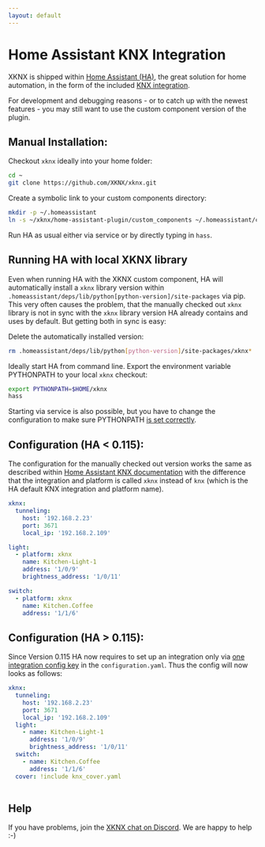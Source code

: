 ```yaml
---
layout: default
---
```



Home Assistant KNX Integration
========================

XKNX is shipped within [Home Assistant (HA)](https://www.home-assistant.io/), the great solution for home automation, in the form of the included [KNX integration](https://www.home-assistant.io/integrations/#search/KNX).

For development and debugging reasons - or to catch up with the newest features - you may still want to use the custom component version of the plugin.


Manual Installation:
--------------------

Checkout `xknx` ideally into your home folder:

```bash
cd ~
git clone https://github.com/XKNX/xknx.git
```

Create a symbolic link to your custom components directory:

```bash
mkdir -p ~/.homeassistant
ln -s ~/xknx/home-assistant-plugin/custom_components ~/.homeassistant/custom_components
```

Run HA as usual either via service or by directly typing in `hass`.

Running HA with local XKNX library
------------------------------------

Even when running HA with the XKNX custom component, HA will automatically install a `xknx` library version within `.homeassistant/deps/lib/python[python-version]/site-packages` via pip. This very often causes the problem, that the manually checked out `xknx` library is not in sync with the `xknx` library version HA already contains and uses by default. But getting both in sync is easy:

Delete the automatically installed version:

```bash
rm .homeassistant/deps/lib/python[python-version]/site-packages/xknx*
```

Ideally start HA from command line. Export the environment variable PYTHONPATH to your local `xknx` checkout:

```bash
export PYTHONPATH=$HOME/xknx
hass
```

Starting via service is also possible, but you have to change the configuration to make sure PYTHONPATH [is set correctly](https://stackoverflow.com/questions/45374910/how-to-pass-environment-variables-to-a-service-started-by-systemd).


Configuration (HA < 0.115):
--------------

The configuration for the manually checked out version works the same as described within [Home Assistant KNX documentation](https://home-assistant.io/integrations/#search/knx) with the difference that the integration and platform is called `xknx` instead of `knx` (which is the HA default KNX integration and platform name).

```yaml 
xknx:
  tunneling:
    host: '192.168.2.23'
    port: 3671
    local_ip: '192.168.2.109'

light:
  - platform: xknx
    name: Kitchen-Light-1
    address: '1/0/9'
    brightness_address: '1/0/11'

switch:
  - platform: xknx
    name: Kitchen.Coffee
    address: '1/1/6'
```

Configuration (HA > 0.115):
--------------

Since Version 0.115 HA now requires to set up an integration only via [one integration config key](https://github.com/home-assistant/architecture/blob/master/adr/0007-integration-config-yaml-structure.md) in the `configuration.yaml`. Thus the config will now looks as follows:

```yaml 
xknx:
  tunneling:
    host: '192.168.2.23'
    port: 3671
    local_ip: '192.168.2.109'
  light:
    - name: Kitchen-Light-1
      address: '1/0/9'
      brightness_address: '1/0/11'
  switch:
    - name: Kitchen.Coffee
      address: '1/1/6'
  cover: !include knx_cover.yaml
  
```


Help
----

If you have problems, join the [XKNX chat on Discord](https://discord.gg/EuAQDXU). We are happy to help :-)


